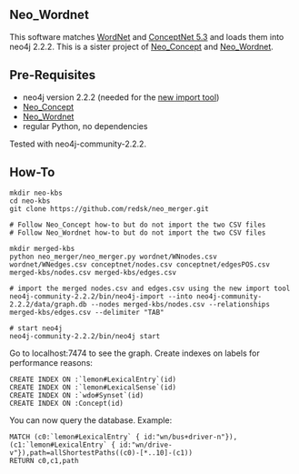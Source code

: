 Neo_Wordnet
-----------

This software matches [WordNet](http://wordnet-rdf.princeton.edu/) and [ConceptNet 5.3](http://conceptnet5.media.mit.edu/downloads/current/) and loads them into neo4j 2.2.2. 
This is a sister project of [Neo_Concept](https://github.com/redsk/neo_concept) and [Neo_Wordnet](https://github.com/redsk/neo_wordnet).

Pre-Requisites
--------------

- neo4j version 2.2.2 (needed for the [new import tool](http://neo4j.com/docs/2.2.2/import-tool.html))
- [Neo_Concept](https://github.com/redsk/neo_concept)
- [Neo_Wordnet](https://github.com/redsk/neo_wordnet)
- regular Python, no dependencies

Tested with neo4j-community-2.2.2.

How-To 
-------------------

    mkdir neo-kbs
    cd neo-kbs
    git clone https://github.com/redsk/neo_merger.git

    # Follow Neo_Concept how-to but do not import the two CSV files
    # Follow Neo_Wordnet how-to but do not import the two CSV files

    mkdir merged-kbs
    python neo_merger/neo_merger.py wordnet/WNnodes.csv wordnet/WNedges.csv conceptnet/nodes.csv conceptnet/edgesPOS.csv merged-kbs/nodes.csv merged-kbs/edges.csv

    # import the merged nodes.csv and edges.csv using the new import tool
    neo4j-community-2.2.2/bin/neo4j-import --into neo4j-community-2.2.2/data/graph.db --nodes merged-kbs/nodes.csv --relationships merged-kbs/edges.csv --delimiter "TAB"

    # start neo4j
    neo4j-community-2.2.2/bin/neo4j start


Go to localhost:7474 to see the graph. Create indexes on labels for performance reasons:

    CREATE INDEX ON :`lemon#LexicalEntry`(id)
    CREATE INDEX ON :`lemon#LexicalSense`(id)
    CREATE INDEX ON :`wdo#Synset`(id)
    CREATE INDEX ON :Concept(id)

You can now query the database. Example:

    MATCH (c0:`lemon#LexicalEntry` { id:"wn/bus+driver-n"}),(c1:`lemon#LexicalEntry` { id:"wn/drive-v"}),path=allShortestPaths((c0)-[*..10]-(c1))
    RETURN c0,c1,path

